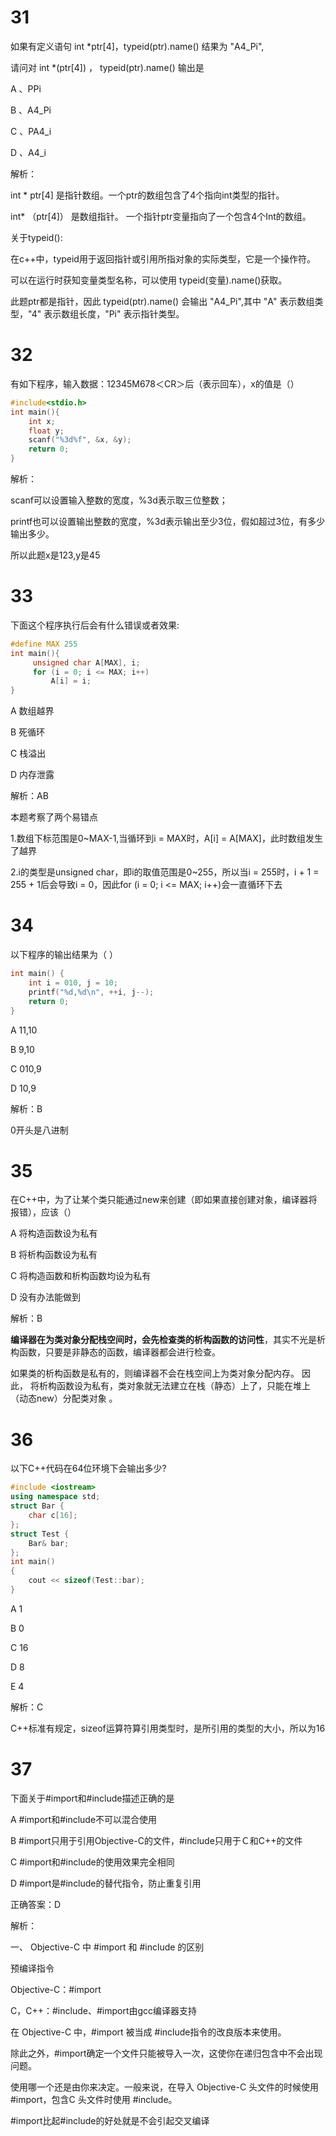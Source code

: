 # 31
如果有定义语句 int *ptr[4]，typeid(ptr).name() 结果为 "A4_Pi",

请问对 int *(ptr[4]) ， typeid(ptr).name() 输出是

A 、PPi

B 、A4_Pi

C 、PA4_i

D 、A4_i

解析：

int * ptr[4]  是指针数组。一个ptr的数组包含了4个指向int类型的指针。

int* （ptr[4]） 是数组指针。 一个指针ptr变量指向了一个包含4个Int的数组。

关于typeid():

在c++中，typeid用于返回指针或引用所指对象的实际类型，它是一个操作符。

可以在运行时获知变量类型名称，可以使用 typeid(变量).name()获取。

此题ptr都是指针，因此 typeid(ptr).name() 会输出 "A4_Pi",其中 "A" 表示数组类型，"4" 表示数组长度，"Pi" 表示指针类型。


# 32
有如下程序，输入数据：12345M678＜CR＞后（<CR>表示回车），x的值是（）
```c++
#include<stdio.h>
int main(){
    int x;
    float y;
    scanf("%3d%f", &x, &y);
    return 0;
}
```
解析：
  
scanf可以设置输入整数的宽度，%3d表示取三位整数； 
 
printf也可以设置输出整数的宽度，%3d表示输出至少3位，假如超过3位，有多少输出多少。
  
所以此题x是123,y是45

# 33
下面这个程序执行后会有什么错误或者效果:
```c++
#define MAX 255
int main(){
     unsigned char A[MAX], i;
     for (i = 0; i <= MAX; i++)
         A[i] = i;
}
```
A
数组越界

B
死循环

C
栈溢出

D
内存泄露

解析：AB

本题考察了两个易错点

1.数组下标范围是0~MAX-1,当循环到i = MAX时，A[i] = A[MAX]，此时数组发生了越界

2.i的类型是unsigned char，即i的取值范围是0~255，所以当i = 255时，i + 1 = 255 + 1后会导致i = 0，因此for (i = 0; i <= MAX; i++)会一直循环下去

# 34

以下程序的输出结果为（ ）
```c++
int main() {
    int i = 010, j = 10;
    printf("%d,%d\n", ++i, j--);
    return 0;
}
```
A
11,10

B
9,10

C
010,9

D
10,9

解析：B

0开头是八进制

# 35
在C++中，为了让某个类只能通过new来创建（即如果直接创建对象，编译器将报错），应该（）

A
将构造函数设为私有

B
将析构函数设为私有

C
将构造函数和析构函数均设为私有

D
没有办法能做到

解析：B

**编译器在为类对象分配栈空间时，会先检查类的析构函数的访问性**，其实不光是析构函数，只要是非静态的函数，编译器都会进行检查。

如果类的析构函数是私有的，则编译器不会在栈空间上为类对象分配内存。 因此， 将析构函数设为私有，类对象就无法建立在栈（静态）上了，只能在堆上（动态new）分配类对象 。

# 36
以下C++代码在64位环境下会输出多少?
```c++
#include <iostream>
using namespace std;
struct Bar { 
    char c[16];
};
struct Test { 
    Bar& bar;
};
int main()
{
    cout << sizeof(Test::bar);
}
```
A  1

B  0

C  16

D  8

E  4

解析：C

C++标准有规定，sizeof运算符算引用类型时，是所引用的类型的大小，所以为16

# 37
下面关于#import和#include描述正确的是

A
#import和#include不可以混合使用

B
#import只用于引用Objective-C的文件，#include只用于Ｃ和C++的文件

C
#import和#include的使用效果完全相同

D
#import是#include的替代指令，防止重复引用

正确答案：D

解析：

  一、 Objective-C 中 #import 和 #include 的区别   
            
 预编译指令

Objective-C：#import

C，C++：#include、#import由gcc编译器支持

在 Objective-C 中，#import 被当成 #include指令的改良版本来使用。

除此之外，#import确定一个文件只能被导入一次，这使你在递归包含中不会出现问题。

使用哪一个还是由你来决定。一般来说，在导入 Objective-C 头文件的时候使用 #import，包含C 头文件时使用 #include。
              
#import比起#include的好处就是不会引起交叉编译
